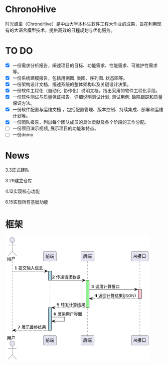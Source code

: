 # ChronoHive
时光蜂巢（ChronoHive）是中山大学本科生软件工程大作业的成果，旨在利用现有的大语言模型技术，提供高效的日程规划与优化服务。

# TO DO
- [x] 一份需求分析报告，阐述项目的目标、功能需求、性能需求、可维护性需求等。
- [x] 一份系统建模报告，包括用例图. 类图、序列图. 状态图等。
- [x] 一份架构设计文档，描述系统的整体架构以及关键设计决策。
- [x] 一份软件工程化（自动化. 协作化）说明文档，指出采用的软件工程化手段。
- [x] 一份软件测试与质量保证报告，详细说明测试计划. 测试用例. 缺陷跟踪和质量保证方法。
- [x] 一份软件配置与运维文档 ，包括配置管理、版本控制、持续集成、部署和运维计划等。
- [x] 一份团队报告，列出每个团队成员的具体贡献及各个阶段的工作分配。
- [ ] 一份项目演示视频, 展示项目的功能和特点。
- [ ] 一份demo

# News
3.3正式建队  

3.29建立仓库 

4.12实现核心功能

6.15实现所有基础功能


# 框架
![plantuml](docs/uml/image/流程图.png)
